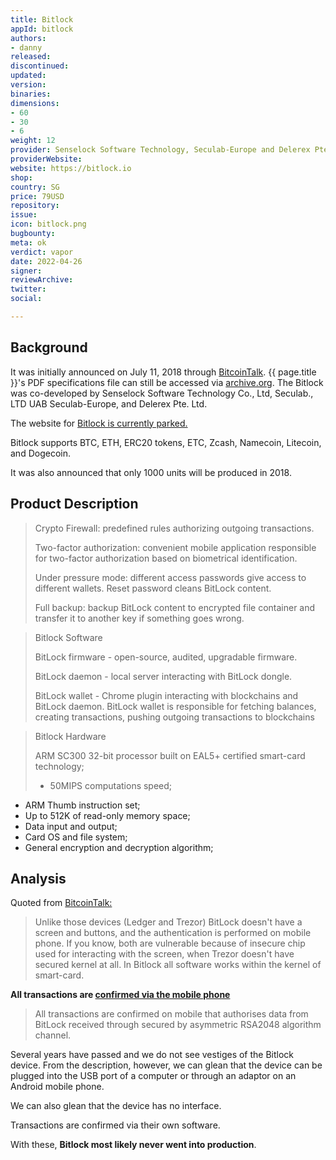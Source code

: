 ```yaml
---
title: Bitlock
appId: bitlock
authors:
- danny
released: 
discontinued: 
updated: 
version: 
binaries: 
dimensions:
- 60
- 30
- 6
weight: 12
provider: Senselock Software Technology, Seculab-Europe and Delerex Pte. Ltd.
providerWebsite: 
website: https://bitlock.io
shop: 
country: SG
price: 79USD
repository: 
issue: 
icon: bitlock.png
bugbounty: 
meta: ok
verdict: vapor
date: 2022-04-26
signer: 
reviewArchive: 
twitter: 
social: 

---
```


## Background 

It was initially announced on July 11, 2018 through [BitcoinTalk](https://bitcointalk.org/index.php?topic=4641751.0). {{ page.title }}'s PDF specifications file can still be accessed via [archive.org](https://web.archive.org/web/20180822211510/https://bitlock.io/files/BitLock.pdf). The Bitlock was co-developed by Senselock Software Technology Co., Ltd, Seculab., LTD UAB Seculab-Europe, and Delerex Pte. Ltd. 

The website for [Bitlock is currently parked.](https://www.isitdownrightnow.com/bitlock.io.html)

Bitlock supports BTC, ETH, ERC20 tokens, ETC, Zcash, Namecoin, Litecoin, and Dogecoin. 

It was also announced that only 1000 units will be produced in 2018.

## Product Description 

> Crypto Firewall: predefined rules authorizing outgoing transactions.
>
> Two-factor authorization: convenient mobile application responsible for two-factor authorization based on biometrical identification.
>
> Under pressure mode: different access passwords give access to different wallets. Reset password cleans BitLock content.
>
> Full backup: backup BitLock content to encrypted file container and transfer it to another key if something goes wrong.

> Bitlock Software 
>
> BitLock firmware - open-source, audited, upgradable firmware.
>
> BitLock daemon - local server interacting with BitLock dongle.
>
> BitLock wallet - Chrome plugin interacting with blockchains and BitLock
daemon. BitLock wallet is responsible for fetching balances, creating
transactions, pushing outgoing transactions to blockchains

> Bitlock Hardware 
>
> ARM SC300 32-bit processor built on EAL5+ certified smart-card
technology;
> - 50MIPS computations speed;
- ARM Thumb instruction set;
- Up to 512K of read-only memory space;
- Data input and output;
- Card OS and file system;
- General encryption and decryption algorithm;

## Analysis 

Quoted from [BitcoinTalk:](https://bitcointalk.org/index.php?topic=4641751.msg41980381#msg41980381) 

> Unlike those devices (Ledger and Trezor) BitLock doesn't have a screen and buttons, and the authentication is performed on mobile phone. If you know, both are vulnerable because of insecure chip used for interacting with the screen, when Trezor doesn't have secured kernel at all. In Bitlock all software works within the kernel of smart-card. 

**All transactions are [confirmed via the mobile phone](https://bitcointalk.org/index.php?topic=4641751.msg42104784#msg42104784)**

> All transactions are confirmed on mobile that authorises data from BitLock received through secured by asymmetric RSA2048 algorithm channel.

Several years have passed and we do not see vestiges of the Bitlock device. From the description, however, we can glean that the device can be plugged into the USB port of a computer or through an adaptor on an Android mobile phone. 

We can also glean that the device has no interface.  

Transactions are confirmed via their own software. 

With these, **Bitlock most likely never went into production**.
